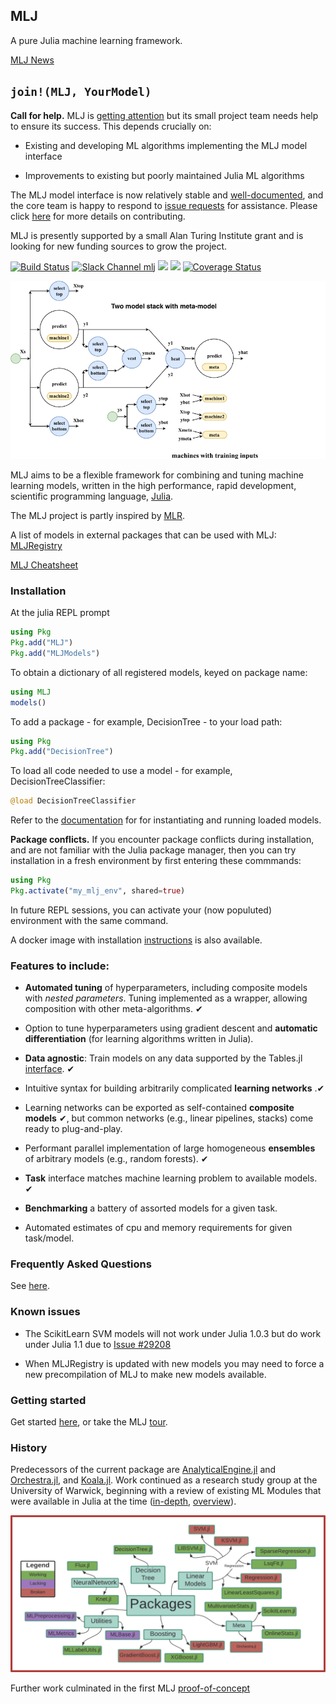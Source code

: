 ## MLJ

A pure Julia machine learning framework.

[MLJ News](https://alan-turing-institute.github.io/MLJ.jl/dev/NEWS/)


## `join!(MLJ, YourModel)`

**Call for help.** MLJ is [getting
attention](https://github.com/trending/julia?since=monthly) but its
small project team needs help to ensure its success. This depends
crucially on:

- Existing and developing ML algorithms implementing the MLJ model interface

- Improvements to existing but poorly maintained Julia ML algorithms 

The MLJ model interface is now relatively stable and
[well-documented](https://alan-turing-institute.github.io/MLJ.jl/dev/adding_models_for_general_use/),
and the core team is happy to respond to [issue requests](https://github.com/alan-turing-institute/MLJ.jl/issues) for
assistance. Please click [here](CONTRIBUTE.md) for more details on
contributing.

MLJ is presently supported by a small Alan Turing Institute grant and is looking for new funding sources to grow the project.

[![Build Status](https://travis-ci.com/alan-turing-institute/MLJ.jl.svg?branch=master)](https://travis-ci.com/alan-turing-institute/MLJ.jl)
[![Slack Channel mlj](https://img.shields.io/badge/chat-on%20slack-yellow.svg)](https://slackinvite.julialang.org/)
[![](https://img.shields.io/badge/docs-dev-blue.svg)](https://alan-turing-institute.github.io/MLJ.jl/dev/)
[![](https://img.shields.io/badge/docs-stable-blue.svg)](https://alan-turing-institute.github.io/MLJ.jl/stable/)
[![Coverage Status](https://coveralls.io/repos/github/alan-turing-institute/MLJ.jl/badge.svg?branch=master)](https://coveralls.io/github/alan-turing-institute/MLJ.jl?branch=master)

![](docs/src/two_model_stack.png)

MLJ aims to be a flexible framework for combining and tuning machine
learning models, written in the high performance, rapid development,
scientific programming language, [Julia](https://julialang.org). 


The MLJ project is partly inspired by [MLR](https://mlr.mlr-org.com/index.html).

A list of models in external packages that can be used with MLJ:
[MLJRegistry](https://github.com/alan-turing-institute/MLJ.jl/blob/master/src/registry/Models.toml)

[MLJ Cheatsheet](docs/src/mlj_cheatsheet.md)



### Installation

At the julia REPL prompt

```julia
using Pkg
Pkg.add("MLJ")
Pkg.add("MLJModels")
```

To obtain a dictionary of all registered models, keyed on package name:

```julia
using MLJ
models()
```

To add a package - for example,  DecisionTree - to your load path:

```julia
using Pkg
Pkg.add("DecisionTree")
```

To load all code needed to use a model - for example, DecisionTreeClassifier:

```julia
@load DecisionTreeClassifier
```

Refer to the
[documentation](https://alan-turing-institute.github.io/MLJ.jl/stable/)
for for instantiating and running loaded models.


**Package conflicts.** If you encounter package conflicts during
installation, and are not familiar with the Julia package manager,
then you can try installation in a fresh environment by first entering
these commmands:


```julia
using Pkg
Pkg.activate("my_mlj_env", shared=true)
```

In future REPL sessions, you can activate your (now populuted)
environment with the same command.


A docker image with installation
[instructions](https://github.com/ysimillides/mlj-docker) is also
available.


### Features to include:

- **Automated tuning** of hyperparameters, including
  composite models with *nested parameters*. Tuning implemented as a
  wrapper, allowing composition with other meta-algorithms. &#10004;

- Option to tune hyperparameters using gradient descent and **automatic
	differentiation** (for learning algorithms written in Julia).

- **Data agnostic**: Train models on any data supported by the Tables.jl 
[interface](https://github.com/JuliaData/Tables.jl). &#10004;

- Intuitive syntax for building arbitrarily complicated
  **learning networks** .&#10004;
  
- Learning networks can be exported as self-contained **composite models** &#10004;, but
  common networks (e.g., linear pipelines, stacks) come ready to plug-and-play.

- Performant parallel implementation of large homogeneous **ensembles**
  of arbitrary models (e.g., random forests). &#10004;

- **Task** interface matches machine learning problem to available models. &#10004; 

- **Benchmarking** a battery of assorted models for a given task.

- Automated estimates of cpu and memory requirements for given task/model.


### Frequently Asked Questions

See [here](docs/src/frequently_asked_questions.md).


### Known issues

- The ScikitLearn SVM models will not work under Julia 1.0.3 but do work under Julia 1.1 due to [Issue #29208](https://github.com/JuliaLang/julia/issues/29208)

- When MLJRegistry is updated with new models you may need to force a new
  precompilation of MLJ to make new models available.
  

### Getting started

Get started
[here](https://alan-turing-institute.github.io/MLJ.jl/dev/),
or take the MLJ [tour](/examples/tour/tour.ipynb).


### History

Predecessors of the current package are
[AnalyticalEngine.jl](https://github.com/tlienart/AnalyticalEngine.jl)
and [Orchestra.jl](https://github.com/svs14/Orchestra.jl), and
[Koala.jl](https://github.com/ablaom/Koala.jl). Work
continued as a research study group at the University of Warwick,
beginning with a review of existing ML Modules that were available in
Julia at the time ([in-depth](https://github.com/dominusmi/Julia-Machine-Learning-Review/tree/master/Educational),
[overview](https://github.com/dominusmi/Julia-Machine-Learning-Review/tree/master/Package%20Review)).

![alt text](material/packages.jpg)

Further work culminated in the first MLJ
[proof-of-concept](https://github.com/alan-turing-institute/MLJ.jl/tree/poc)



